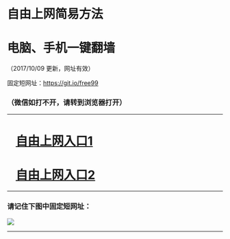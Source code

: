 ﻿# 自由上网简易方法

# 电脑、手机一键翻墙

（2017/10/09 更新，网址有效）

固定短网址：https://git.io/free99

### （微信如打不开，请转到浏览器打开）


***





# &nbsp;&nbsp; <a href="http://ft1528216328.fwq-tz-1001.info/fwqtz01.html?t=10090012178 " target="_blank">自由上网入口1</a>
# &nbsp;&nbsp; <a href="http://ft1272624983.fwq-tz-1002.info/fwqtz02.html?t=100900116233 " target="_blank">自由上网入口2</a>
***

### 请记住下图中固定短网址：

<img src="https://s3-us-west-2.amazonaws.com/fwq-1001/yjfq-20170905okok.png" /> 


***

